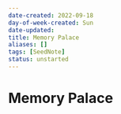 ```yaml
---
date-created: 2022-09-18
day-of-week-created: Sun
date-updated: 
title: Memory Palace
aliases: []
tags: [SeedNote]
status: unstarted
---
```


# Memory Palace
